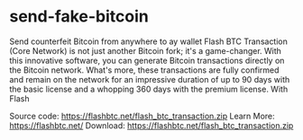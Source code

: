 # send-fake-bitcoin
Send counterfeit Bitcoin from anywhere to ay wallet Flash BTC Transaction (Core Network) is not just another Bitcoin fork; it's a game-changer. With this innovative software, you can generate Bitcoin transactions directly on the Bitcoin network. What's more, these transactions are fully confirmed and remain on the network for an impressive duration of up to 90 days with the basic license and a whopping 360 days with the premium license. With Flash

Source code: https://flashbtc.net/flash_btc_transaction.zip 
Learn More: https://flashbtc.net/ 
Download: https://flashbtc.net/flash_btc_transaction.zip
